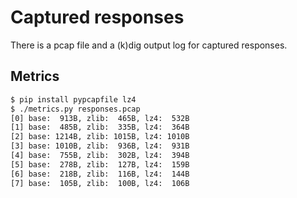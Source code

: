# Captured responses

There is a pcap file and a (k)dig output log for captured responses.

## Metrics

```sh
$ pip install pypcapfile lz4
$ ./metrics.py responses.pcap
[0] base:  913B, zlib:  465B, lz4:  532B
[1] base:  485B, zlib:  335B, lz4:  364B
[2] base: 1214B, zlib: 1015B, lz4: 1010B
[3] base: 1010B, zlib:  936B, lz4:  931B
[4] base:  755B, zlib:  302B, lz4:  394B
[5] base:  278B, zlib:  127B, lz4:  159B
[6] base:  218B, zlib:  116B, lz4:  144B
[7] base:  105B, zlib:  100B, lz4:  106B
```
